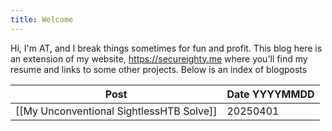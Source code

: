 ```yaml
---
title: Welcome
---
```


Hi, I'm AT, and I break things sometimes for fun and profit. This blog here is an extension of my website, https://secureighty.me where you'll find my resume and links to some other projects. Below is an index of blogposts

| Post                                     | Date YYYYMMDD |
| ---------------------------------------- | ------------- |
| [[My Unconventional SightlessHTB Solve]] | 20250401      |
